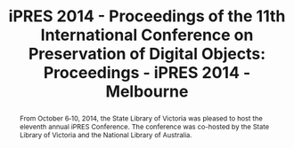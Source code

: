 ---
abstract: 'From October 6‐10, 2014, the State Library of Victoria was pleased to host
  the eleventh annual iPRES Conference. The conference was co-hosted by the State
  Library of Victoria and the National Library of Australia. '
creators:
- Knight, Steve
- McKinney, Peter
- King, Ross
- Pearson, David
- Coates, Serena
- O'Meara, Erin
- Lee, Christopher
date: null
document_url: https://services.phaidra.univie.ac.at/api/object/o:378066/download
grand_parent: iPRES
institutions: []
keywords:
- conferences
- state library of victoria
- national library of australia
- melbourne
- australia
- digital preservation
landing_page_url: https://phaidra.univie.ac.at/o:378066
language: eng
layout: publication
license: CC BY-NC-SA 3.0 AT
notes_url: null
parent: iPRES 2014
presentation_url: null
size: 39353324
source_name: iPRES
title: 'iPRES 2014 - Proceedings of the 11th International Conference on Preservation
  of Digital Objects: Proceedings - iPRES 2014 - Melbourne'
type: paper
year: 2014
---